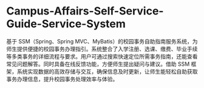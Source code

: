 # Campus-Affairs-Self-Service-Guide-Service-System
基于 SSM（Spring、Spring MVC、MyBatis）的校园事务自助指南服务系统，为师生提供便捷的校园事务办理指引。系统整合了入学注册、选课、缴费、毕业手续等多类事务的详细流程与要求。用户可通过搜索快速定位所需事务指南，还能查看常见问题解答。同时具备在线反馈功能，方便师生提出疑问与建议。借助 SSM 框架，系统实现数据的高效存储与交互，确保信息及时更新，让师生能轻松自助获取事务办理信息，提升校园事务处理效率与体验。 
